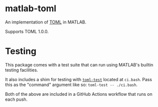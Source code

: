 # matlab-toml

An implementation of [TOML](https://github.com/toml-lang/toml) in MATLAB.

Supports TOML 1.0.0.

# Testing

This package comes with a test suite that can run using MATLAB's builtin testing facilities.

It also includes a shim for testing with [`toml-test`](https://github.com/BurntSushi/toml-test)
located at `ci.bash`. Pass this as the "command" argument like so: `toml-test -- ./ci.bash`.

Both of the above are included in a GitHub Actions workflow that runs on each push.
